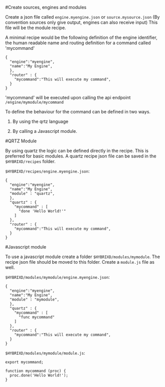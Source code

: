 #Create sources, engines and modules

Create a json file called `engine.myengine.json` or  `source.mysource.json` (By convention sources only give output, engines can also receive input) This file will be the module recipe.

A minimal recipe would be the following definition of the engine identifier, the human readable name and routing definition for a command called 'mycommand'

```
{
  "engine":"myengine",
  "name":"My Engine",
  },
  "router" : {
    "mycommand":"This will execute my command",
  }
}
```

'mycommand' will be executed upon calling the api endpoint `/engine/mymodule/mycommand`

To define the behaviour for the command can be defined in two ways.

1) By using the qrtz language

2) By calling a Javascript module.


#QRTZ Module

By using quartz the logic can be defined directly in the recipe. This is preferred for basic modules. A quartz recipe json file can be saved in the `$HYBRIXD/recipes` folder.


`$HYBRIXD/recipes/engine.myengine.json`:
```
{
  "engine":"myengine",
  "name":"My Engine",
  "module" : "quartz",
  },
  "quartz" : {
    "mycommand" : [
      "done 'Hello World!'"
    ]
  },
  "router" : {
    "mycommand":"This will execute my command",
  }
}
```

#Javascript module

To use a javascript module create a folder `$HYBRIXD/modules/mymodule`. The recipe json file should be moved to this folder. Create a `module.js` file as well.


`$HYBRIXD/modules/mymodule/engine.myengine.json`:
```
{
  "engine":"myengine",
  "name":"My Engine",
  "module" : "mymodule",
  },
  "quartz" : {
    "mycommand" : [
      "func mycommand"
    ]
  },
  "router" : {
    "mycommand":"This will execute my command",
  }
}
```

`$HYBRIXD/modules/mymodule/module.js`:
```
export mycommand;

function mycommand (proc) {
  proc.done('Hello World!');
}
```
